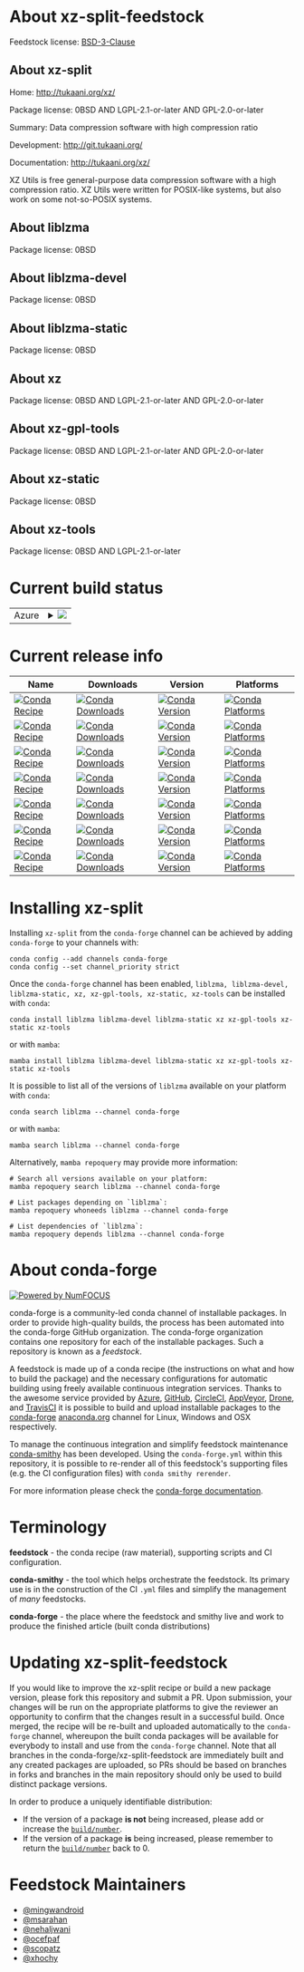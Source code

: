 About xz-split-feedstock
========================

Feedstock license: [BSD-3-Clause](https://github.com/conda-forge/xz-feedstock/blob/main/LICENSE.txt)


About xz-split
--------------

Home: http://tukaani.org/xz/

Package license: 0BSD AND LGPL-2.1-or-later AND GPL-2.0-or-later

Summary: Data compression software with high compression ratio

Development: http://git.tukaani.org/

Documentation: http://tukaani.org/xz/

XZ Utils is free general-purpose data compression software with a high
compression ratio. XZ Utils were written for POSIX-like systems, but also
work on some not-so-POSIX systems.


About liblzma
-------------



Package license: 0BSD

About liblzma-devel
-------------------



Package license: 0BSD

About liblzma-static
--------------------



Package license: 0BSD

About xz
--------



Package license: 0BSD AND LGPL-2.1-or-later AND GPL-2.0-or-later

About xz-gpl-tools
------------------



Package license: 0BSD AND LGPL-2.1-or-later AND GPL-2.0-or-later

About xz-static
---------------



Package license: 0BSD

About xz-tools
--------------



Package license: 0BSD AND LGPL-2.1-or-later

Current build status
====================


<table>
    
  <tr>
    <td>Azure</td>
    <td>
      <details>
        <summary>
          <a href="https://dev.azure.com/conda-forge/feedstock-builds/_build/latest?definitionId=2233&branchName=main">
            <img src="https://dev.azure.com/conda-forge/feedstock-builds/_apis/build/status/xz-feedstock?branchName=main">
          </a>
        </summary>
        <table>
          <thead><tr><th>Variant</th><th>Status</th></tr></thead>
          <tbody><tr>
              <td>linux_64</td>
              <td>
                <a href="https://dev.azure.com/conda-forge/feedstock-builds/_build/latest?definitionId=2233&branchName=main">
                  <img src="https://dev.azure.com/conda-forge/feedstock-builds/_apis/build/status/xz-feedstock?branchName=main&jobName=linux&configuration=linux%20linux_64_" alt="variant">
                </a>
              </td>
            </tr><tr>
              <td>linux_aarch64</td>
              <td>
                <a href="https://dev.azure.com/conda-forge/feedstock-builds/_build/latest?definitionId=2233&branchName=main">
                  <img src="https://dev.azure.com/conda-forge/feedstock-builds/_apis/build/status/xz-feedstock?branchName=main&jobName=linux&configuration=linux%20linux_aarch64_" alt="variant">
                </a>
              </td>
            </tr><tr>
              <td>linux_ppc64le</td>
              <td>
                <a href="https://dev.azure.com/conda-forge/feedstock-builds/_build/latest?definitionId=2233&branchName=main">
                  <img src="https://dev.azure.com/conda-forge/feedstock-builds/_apis/build/status/xz-feedstock?branchName=main&jobName=linux&configuration=linux%20linux_ppc64le_" alt="variant">
                </a>
              </td>
            </tr><tr>
              <td>osx_64</td>
              <td>
                <a href="https://dev.azure.com/conda-forge/feedstock-builds/_build/latest?definitionId=2233&branchName=main">
                  <img src="https://dev.azure.com/conda-forge/feedstock-builds/_apis/build/status/xz-feedstock?branchName=main&jobName=osx&configuration=osx%20osx_64_" alt="variant">
                </a>
              </td>
            </tr><tr>
              <td>osx_arm64</td>
              <td>
                <a href="https://dev.azure.com/conda-forge/feedstock-builds/_build/latest?definitionId=2233&branchName=main">
                  <img src="https://dev.azure.com/conda-forge/feedstock-builds/_apis/build/status/xz-feedstock?branchName=main&jobName=osx&configuration=osx%20osx_arm64_" alt="variant">
                </a>
              </td>
            </tr><tr>
              <td>win_64</td>
              <td>
                <a href="https://dev.azure.com/conda-forge/feedstock-builds/_build/latest?definitionId=2233&branchName=main">
                  <img src="https://dev.azure.com/conda-forge/feedstock-builds/_apis/build/status/xz-feedstock?branchName=main&jobName=win&configuration=win%20win_64_" alt="variant">
                </a>
              </td>
            </tr><tr>
              <td>win_arm64</td>
              <td>
                <a href="https://dev.azure.com/conda-forge/feedstock-builds/_build/latest?definitionId=2233&branchName=main">
                  <img src="https://dev.azure.com/conda-forge/feedstock-builds/_apis/build/status/xz-feedstock?branchName=main&jobName=win&configuration=win%20win_arm64_" alt="variant">
                </a>
              </td>
            </tr>
          </tbody>
        </table>
      </details>
    </td>
  </tr>
</table>

Current release info
====================

| Name | Downloads | Version | Platforms |
| --- | --- | --- | --- |
| [![Conda Recipe](https://img.shields.io/badge/recipe-liblzma-green.svg)](https://anaconda.org/conda-forge/liblzma) | [![Conda Downloads](https://img.shields.io/conda/dn/conda-forge/liblzma.svg)](https://anaconda.org/conda-forge/liblzma) | [![Conda Version](https://img.shields.io/conda/vn/conda-forge/liblzma.svg)](https://anaconda.org/conda-forge/liblzma) | [![Conda Platforms](https://img.shields.io/conda/pn/conda-forge/liblzma.svg)](https://anaconda.org/conda-forge/liblzma) |
| [![Conda Recipe](https://img.shields.io/badge/recipe-liblzma--devel-green.svg)](https://anaconda.org/conda-forge/liblzma-devel) | [![Conda Downloads](https://img.shields.io/conda/dn/conda-forge/liblzma-devel.svg)](https://anaconda.org/conda-forge/liblzma-devel) | [![Conda Version](https://img.shields.io/conda/vn/conda-forge/liblzma-devel.svg)](https://anaconda.org/conda-forge/liblzma-devel) | [![Conda Platforms](https://img.shields.io/conda/pn/conda-forge/liblzma-devel.svg)](https://anaconda.org/conda-forge/liblzma-devel) |
| [![Conda Recipe](https://img.shields.io/badge/recipe-liblzma--static-green.svg)](https://anaconda.org/conda-forge/liblzma-static) | [![Conda Downloads](https://img.shields.io/conda/dn/conda-forge/liblzma-static.svg)](https://anaconda.org/conda-forge/liblzma-static) | [![Conda Version](https://img.shields.io/conda/vn/conda-forge/liblzma-static.svg)](https://anaconda.org/conda-forge/liblzma-static) | [![Conda Platforms](https://img.shields.io/conda/pn/conda-forge/liblzma-static.svg)](https://anaconda.org/conda-forge/liblzma-static) |
| [![Conda Recipe](https://img.shields.io/badge/recipe-xz-green.svg)](https://anaconda.org/conda-forge/xz) | [![Conda Downloads](https://img.shields.io/conda/dn/conda-forge/xz.svg)](https://anaconda.org/conda-forge/xz) | [![Conda Version](https://img.shields.io/conda/vn/conda-forge/xz.svg)](https://anaconda.org/conda-forge/xz) | [![Conda Platforms](https://img.shields.io/conda/pn/conda-forge/xz.svg)](https://anaconda.org/conda-forge/xz) |
| [![Conda Recipe](https://img.shields.io/badge/recipe-xz--gpl--tools-green.svg)](https://anaconda.org/conda-forge/xz-gpl-tools) | [![Conda Downloads](https://img.shields.io/conda/dn/conda-forge/xz-gpl-tools.svg)](https://anaconda.org/conda-forge/xz-gpl-tools) | [![Conda Version](https://img.shields.io/conda/vn/conda-forge/xz-gpl-tools.svg)](https://anaconda.org/conda-forge/xz-gpl-tools) | [![Conda Platforms](https://img.shields.io/conda/pn/conda-forge/xz-gpl-tools.svg)](https://anaconda.org/conda-forge/xz-gpl-tools) |
| [![Conda Recipe](https://img.shields.io/badge/recipe-xz--static-green.svg)](https://anaconda.org/conda-forge/xz-static) | [![Conda Downloads](https://img.shields.io/conda/dn/conda-forge/xz-static.svg)](https://anaconda.org/conda-forge/xz-static) | [![Conda Version](https://img.shields.io/conda/vn/conda-forge/xz-static.svg)](https://anaconda.org/conda-forge/xz-static) | [![Conda Platforms](https://img.shields.io/conda/pn/conda-forge/xz-static.svg)](https://anaconda.org/conda-forge/xz-static) |
| [![Conda Recipe](https://img.shields.io/badge/recipe-xz--tools-green.svg)](https://anaconda.org/conda-forge/xz-tools) | [![Conda Downloads](https://img.shields.io/conda/dn/conda-forge/xz-tools.svg)](https://anaconda.org/conda-forge/xz-tools) | [![Conda Version](https://img.shields.io/conda/vn/conda-forge/xz-tools.svg)](https://anaconda.org/conda-forge/xz-tools) | [![Conda Platforms](https://img.shields.io/conda/pn/conda-forge/xz-tools.svg)](https://anaconda.org/conda-forge/xz-tools) |

Installing xz-split
===================

Installing `xz-split` from the `conda-forge` channel can be achieved by adding `conda-forge` to your channels with:

```
conda config --add channels conda-forge
conda config --set channel_priority strict
```

Once the `conda-forge` channel has been enabled, `liblzma, liblzma-devel, liblzma-static, xz, xz-gpl-tools, xz-static, xz-tools` can be installed with `conda`:

```
conda install liblzma liblzma-devel liblzma-static xz xz-gpl-tools xz-static xz-tools
```

or with `mamba`:

```
mamba install liblzma liblzma-devel liblzma-static xz xz-gpl-tools xz-static xz-tools
```

It is possible to list all of the versions of `liblzma` available on your platform with `conda`:

```
conda search liblzma --channel conda-forge
```

or with `mamba`:

```
mamba search liblzma --channel conda-forge
```

Alternatively, `mamba repoquery` may provide more information:

```
# Search all versions available on your platform:
mamba repoquery search liblzma --channel conda-forge

# List packages depending on `liblzma`:
mamba repoquery whoneeds liblzma --channel conda-forge

# List dependencies of `liblzma`:
mamba repoquery depends liblzma --channel conda-forge
```


About conda-forge
=================

[![Powered by
NumFOCUS](https://img.shields.io/badge/powered%20by-NumFOCUS-orange.svg?style=flat&colorA=E1523D&colorB=007D8A)](https://numfocus.org)

conda-forge is a community-led conda channel of installable packages.
In order to provide high-quality builds, the process has been automated into the
conda-forge GitHub organization. The conda-forge organization contains one repository
for each of the installable packages. Such a repository is known as a *feedstock*.

A feedstock is made up of a conda recipe (the instructions on what and how to build
the package) and the necessary configurations for automatic building using freely
available continuous integration services. Thanks to the awesome service provided by
[Azure](https://azure.microsoft.com/en-us/services/devops/), [GitHub](https://github.com/),
[CircleCI](https://circleci.com/), [AppVeyor](https://www.appveyor.com/),
[Drone](https://cloud.drone.io/welcome), and [TravisCI](https://travis-ci.com/)
it is possible to build and upload installable packages to the
[conda-forge](https://anaconda.org/conda-forge) [anaconda.org](https://anaconda.org/)
channel for Linux, Windows and OSX respectively.

To manage the continuous integration and simplify feedstock maintenance
[conda-smithy](https://github.com/conda-forge/conda-smithy) has been developed.
Using the ``conda-forge.yml`` within this repository, it is possible to re-render all of
this feedstock's supporting files (e.g. the CI configuration files) with ``conda smithy rerender``.

For more information please check the [conda-forge documentation](https://conda-forge.org/docs/).

Terminology
===========

**feedstock** - the conda recipe (raw material), supporting scripts and CI configuration.

**conda-smithy** - the tool which helps orchestrate the feedstock.
                   Its primary use is in the construction of the CI ``.yml`` files
                   and simplify the management of *many* feedstocks.

**conda-forge** - the place where the feedstock and smithy live and work to
                  produce the finished article (built conda distributions)


Updating xz-split-feedstock
===========================

If you would like to improve the xz-split recipe or build a new
package version, please fork this repository and submit a PR. Upon submission,
your changes will be run on the appropriate platforms to give the reviewer an
opportunity to confirm that the changes result in a successful build. Once
merged, the recipe will be re-built and uploaded automatically to the
`conda-forge` channel, whereupon the built conda packages will be available for
everybody to install and use from the `conda-forge` channel.
Note that all branches in the conda-forge/xz-split-feedstock are
immediately built and any created packages are uploaded, so PRs should be based
on branches in forks and branches in the main repository should only be used to
build distinct package versions.

In order to produce a uniquely identifiable distribution:
 * If the version of a package **is not** being increased, please add or increase
   the [``build/number``](https://docs.conda.io/projects/conda-build/en/latest/resources/define-metadata.html#build-number-and-string).
 * If the version of a package **is** being increased, please remember to return
   the [``build/number``](https://docs.conda.io/projects/conda-build/en/latest/resources/define-metadata.html#build-number-and-string)
   back to 0.

Feedstock Maintainers
=====================

* [@mingwandroid](https://github.com/mingwandroid/)
* [@msarahan](https://github.com/msarahan/)
* [@nehaljwani](https://github.com/nehaljwani/)
* [@ocefpaf](https://github.com/ocefpaf/)
* [@scopatz](https://github.com/scopatz/)
* [@xhochy](https://github.com/xhochy/)

